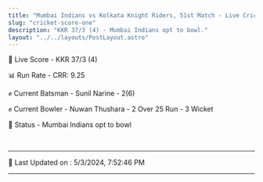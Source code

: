```yaml
---
title: "Mumbai Indians vs Kolkata Knight Riders, 51st Match - Live Cricket Score"
slug: "cricket-score-one"
description: "KKR 37/3 (4) - Mumbai Indians opt to bowl."
layout: "../../layouts/PostLayout.astro"
---
```


🔴 Live Score - KKR 37/3 (4)  

📊 Run Rate - CRR: 9.25  

✊ Current Batsman - Sunil Narine - 2(6)  

✊ Current Bowler - Nuwan Thushara - 2 Over 25 Run - 3 Wicket  

📑 Status - Mumbai Indians opt to bowl

<br />

***

📝 Last Updated on : 5/3/2024, 7:52:46 PM

***

